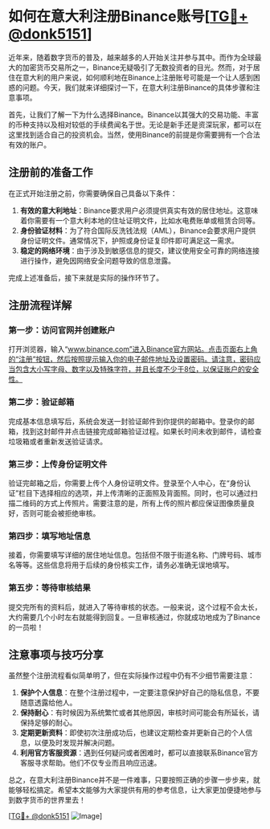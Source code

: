 # 如何在意大利注册Binance账号[[TG💪+ @donk5151](https://t.me/s/donk5151)]

近年来，随着数字货币的普及，越来越多的人开始关注并参与其中。而作为全球最大的加密货币交易所之一，Binance无疑吸引了无数投资者的目光。然而，对于居住在意大利的用户来说，如何顺利地在Binance上注册账号可能是一个让人感到困惑的问题。今天，我们就来详细探讨一下，在意大利注册Binance的具体步骤和注意事项。

首先，让我们了解一下为什么选择Binance。Binance以其强大的交易功能、丰富的币种支持以及相对较低的手续费闻名于世。无论是新手还是资深玩家，都可以在这里找到适合自己的投资机会。当然，使用Binance的前提是你需要拥有一个合法有效的账户。

## 注册前的准备工作

在正式开始注册之前，你需要确保自己具备以下条件：

1. **有效的意大利地址**：Binance要求用户必须提供真实有效的居住地址。这意味着你需要有一个意大利本地的住址证明文件，比如水电费账单或租赁合同等。
2. **身份验证材料**：为了符合国际反洗钱法规（AML），Binance会要求用户提供身份证明文件。通常情况下，护照或身份证复印件即可满足这一需求。
3. **稳定的网络环境**：由于涉及到敏感信息的提交，建议使用安全可靠的网络连接进行操作，避免因网络安全问题导致的信息泄露。

完成上述准备后，接下来就是实际的操作环节了。

## 注册流程详解

### 第一步：访问官网并创建账户

打开浏览器，输入“www.binance.com”进入Binance官方网站。点击页面右上角的“注册”按钮，然后按照提示输入你的电子邮件地址及设置密码。请注意，密码应当包含大小写字母、数字以及特殊字符，并且长度不少于8位，以保证账户的安全性。

### 第二步：验证邮箱

完成基本信息填写后，系统会发送一封验证邮件到你提供的邮箱中。登录你的邮箱，找到这封邮件并点击链接完成邮箱验证过程。如果长时间未收到邮件，请检查垃圾箱或者重新发送验证请求。

### 第三步：上传身份证明文件

验证完邮箱之后，你需要上传个人身份证明文件。登录至个人中心，在“身份认证”栏目下选择相应的选项，并上传清晰的正面照及背面照。同时，也可以通过扫描二维码的方式上传照片。需要注意的是，所有上传的照片都应保证图像质量良好，否则可能会被拒绝审核。

### 第四步：填写地址信息

接着，你需要填写详细的居住地址信息。包括但不限于街道名称、门牌号码、城市名等等。这些信息将用于后续的身份核实工作，请务必准确无误地填写。

### 第五步：等待审核结果

提交完所有的资料后，就进入了等待审核的状态。一般来说，这个过程不会太长，大约需要几个小时左右就能得到回复。一旦审核通过，你就成功地成为了Binance的一员啦！

## 注意事项与技巧分享

虽然整个注册流程看似简单明了，但在实际操作过程中仍有不少细节需要注意：

1. **保护个人信息**：在整个注册过程中，一定要注意保护好自己的隐私信息，不要随意透露给他人。
2. **保持耐心**：有时候因为系统繁忙或者其他原因，审核时间可能会有所延长，请保持足够的耐心。
3. **定期更新资料**：即使初次注册成功后，也建议定期检查并更新自己的个人信息，以便及时发现并解决问题。
4. **利用官方客服资源**：遇到任何疑问或者困难时，都可以直接联系Binance官方客服寻求帮助。他们不仅专业而且响应迅速。

总之，在意大利注册Binance并不是一件难事，只要按照正确的步骤一步步来，就能够轻松搞定。希望本文能够为大家提供有用的参考信息，让大家更加便捷地参与到数字货币的世界里去！

[[TG💪+ @donk5151](https://t.me/s/donk5151) ![Image](https://i.postimg.cc/rwNCRYN7/Snipaste-2025-04-30-17-27-05.png)]